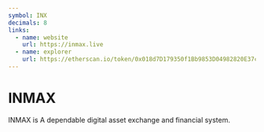 ```yaml
---
symbol: INX
decimals: 8
links:
  - name: website
    url: https://inmax.live
  - name: explorer
    url: https://etherscan.io/token/0x018d7D179350f1Bb9853D04982820E37ccE13a92
---
```


# INMAX

INMAX is A dependable digital asset exchange and financial system.
